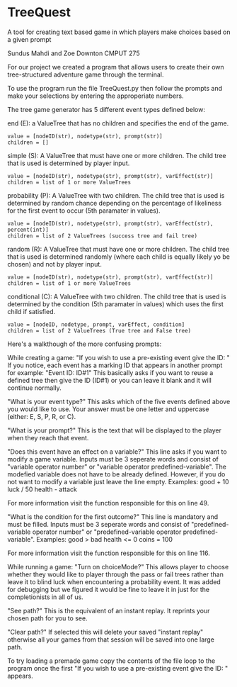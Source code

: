 # TreeQuest
A tool for creating text based game in which players make choices based on a given prompt

Sundus Mahdi and Zoe Downton
CMPUT 275

For our project we created a program that allows users to create their own
tree-structured adventure game through the terminal.

To use the program run the file TreeQuest.py then follow the prompts and make
your selections by entering the approperiate numbers.



The tree game generator has 5 different event types defined below:

end (E):
    a ValueTree that has no children and specifies the end of the game.

    value = [nodeID(str), nodetype(str), prompt(str)]
    children = []

simple (S):
    A ValueTree that must have one or more children. The child tree that is used
    is determined by player input.

    value = [nodeID(str), nodetype(str), prompt(str), varEffect(str)]
    children = list of 1 or more ValueTrees

probability (P):
    A ValueTree with two children. The child tree that is used is determined by
    random chance depending on the percentage of likeliness for the first event
    to occur (5th paramater in values).

    value = [nodeID(str), nodetype(str), prompt(str), varEffect(str), percent(int)]
    children = list of 2 ValueTrees (success tree and fail tree)

random (R):
    A ValueTree that must have one or more children. The child tree that is used
    is determined randomly (where each child is equally likely yo be chosen) and
    not by player input.

    value = [nodeID(str), nodetype(str), prompt(str), varEffect(str)]
    children = list of 1 or more ValueTrees

conditional (C):
    A ValueTree with two children. The child tree that is used is determined by
    the condition (5th paramater in values) which uses the first child if satisfied.

    value = [nodeID, nodetype, prompt, varEffect, condition]
    children = list of 2 ValueTrees (True tree and False tree)



Here's a walkthough of the more confusing prompts:

While creating a game:
"If you wish to use a pre-existing event give the ID: "
    If you notice, each event has a marking ID that appears in another prompt
    for example:
        "Event ID:  ID#1"
    This basically asks if you want to reuse a defined tree then give
    the ID (ID#1) or you can leave it blank and it will continue normally.

"What is your event type?"
    This asks which of the five events defined above you would like to use.
    Your answer must be one letter and uppercase (either: E, S, P, R, or C).

"What is your prompt?"
    This is the text that will be displayed to the player when they reach
    that event.

"Does this event have an effect on a variable?"
    This line asks if you want to modify a game variable. Inputs must be 3
    seperate words and consist of "variable operator number" or
    "variable operator predefined-variable". The modefied variable does not
    have to be already defined. However, if you do not want to modify a
    variable just leave the line empty.
    Examples:
        good + 10
        luck / 50
        health - attack

For more information visit the function responsible for this on line 49.

"What is the condition for the first outcome?"
    This line is mandatory and must be filled. Inputs must be 3 seperate
    words and consist of "predefined-variable operator number" or
    "predefined-variable operator predefined-variable".
    Examples:
        good > bad
        health <= 0
        coins = 100

For more information visit the function responsible for this on line 116.

While running a game:
"Turn on choiceMode?"
    This allows player to choose whether they would like to player
    through the pass or fail trees rather than leave it to blind luck
    when encountering a probability event. It was added for debugging
    but we figured it would be fine to leave it in just for the
    completionists in all of us.

"See path?"
    This is the equivalent of an instant replay. It reprints your chosen
    path for you to see.

"Clear path?"
    If selected this will delete your saved "instant replay" otherwise
    all your games from that session will be saved into one large path.


To try loading a premade game copy the contents of the file loop to the
program once the first "If you wish to use a pre-existing event give the ID: "
appears.

